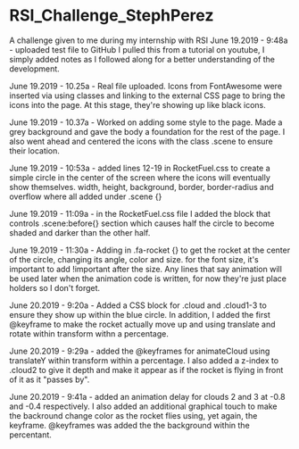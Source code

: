 # RSI_Challenge_StephPerez
A challenge given to me during my internship with RSI
June 19.2019 - 9:48a - uploaded test file to GitHub
I pulled this from a tutorial on youtube, I simply added notes as I followed along for a better understanding of the 
development.

June 19.2019 - 10.25a - Real file uploaded. Icons from FontAwesome were inserted via using classes and 
linking to the external CSS page to bring the icons into the page. At this stage, they're showing up 
like black icons.

June 19.2019 - 10.37a - Worked on adding some style to the page. Made a grey background and gave the body 
a foundation for the rest of the page. I also went ahead and centered the icons with the class .scene to 
ensure their location.

June 19.2019 - 10:53a - added lines 12-19 in RocketFuel.css to create a simple circle in the center of the 
screen where the icons will eventually show themselves. width, height, background, border, border-radius and 
overflow where all added under .scene {} 

June 19.2019 - 11:09a - in the RocketFuel.css file I added the block that controls .scene:before{} section 
which causes half the circle to become shaded and darker than the other half.

June 19.2019 - 11:30a - Adding in .fa-rocket {} to get the rocket at the center of the circle, changing its 
angle, color and size. for the font size, it's important to add !important after the size. Any lines that 
say animation will be used later when the animation code is written, for now they're just place holders so 
I don't forget.

June 20.2019 - 9:20a - Added a CSS block for .cloud and .cloud1-3 to ensure they show up within the blue circle. 
In addition, I added the first @keyframe to make the rocket actually move up and using translate and rotate within
transform withn a percentage.

June 20.2019 - 9:29a - added the @keyframes for animateCloud using translateY within transform within a percentage.
I also added a z-index to .cloud2 to give it depth and make it appear as if the rocket is flying in front of it as 
it "passes by".

June 20.2019 - 9:41a - added an animation delay for clouds 2 and 3 at -0.8 and -0.4 respectively. I also added an additional
graphical touch to make the backround change color as the rocket flies using, yet again, the keyframe. @keyframes was
added the the background within the percentant.